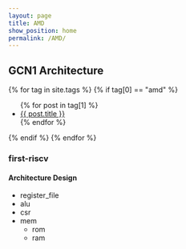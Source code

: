 ```yaml
---
layout: page
title: AMD
show_position: home
permalink: /AMD/
---
```


## GCN1 Architecture

{% for tag in site.tags %}
{% if tag[0] == "amd" %}
  <ul>
    {% for post in tag[1] %}
      <li><a href="{{ post.url }}">{{ post.title }}</a></li>
    {% endfor %}
  </ul>
{% endif %}
{% endfor %}

### first-riscv

#### Architecture Design

- register_file
- alu
- csr
- mem
  - rom
  - ram
